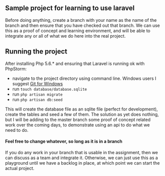 ## Sample project for learning to use laravel
Before doing anything, create a branch with your name as the name of the branch and then ensure that you have checked out that branch.
We can use this as a proof of concept and learning environment, and will be able to integrate any or all of what we do here into the real project.

## Running the project
After installing Php 5.6.* and ensuring that Laravel is running ok with PhpStorm:
- navigate to the project directory using command line. Windows users I suggest [Git for Windows](https://git-for-windows.github.io/)
- run `touch database/database.sqlite`
- run `php artisan migrate`
- run `php artisan db:seed`

This will create the database file as an sqlite file (perfect for development), create the tables and seed a few of them.
The solution as yet does nothing, but I will be adding to the master branch some proof of concept related work over the coming days,
to demonstrate using an api to do what we need to do.

#### Feel free to change whatever, so long as it is in a branch
If you do any work in your branch that is usable in the assignment, then we can discuss as a team and integrate it.
Otherwise, we can just use this as a playground until we have a backlog in place, at which point we can start the 
actual project.